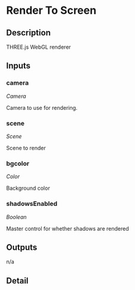 # Render To Screen

## Description
THREE.js WebGL renderer

## Inputs
### camera

*Camera*

Camera to use for rendering.

### scene

*Scene*

Scene to render

### bgcolor

*Color*

Background color

### shadowsEnabled

*Boolean*

Master control for whether shadows are rendered

## Outputs
n/a

## Detail

